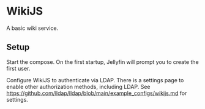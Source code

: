 # WikiJS

A basic wiki service.

## Setup

Start the compose. 
On the first startup, Jellyfin will prompt you to create the first user. 

Configure WikiJS to authenticate via LDAP. There is a settings page to enable other authorization methods, including LDAP. See https://github.com/lldap/lldap/blob/main/example_configs/wikijs.md for settings. 
